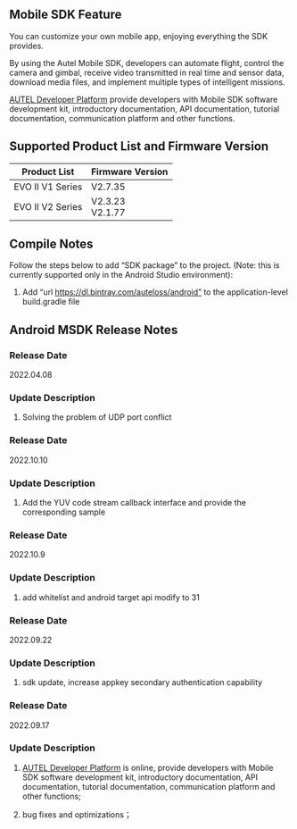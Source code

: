 ## Mobile SDK Feature

You can customize your own mobile app, enjoying everything the SDK provides.

By using the Autel Mobile SDK, developers can automate flight, control the camera and gimbal, receive video transmitted in real time and sensor data, download media files, and implement multiple types of intelligent missions.

[AUTEL Developer Platform](https://developer.autelrobotics.com) provide developers with Mobile SDK software development kit, introductory documentation, API documentation, tutorial documentation, communication platform and other functions.


## Supported Product List and Firmware Version

| Product List     | Firmware Version    |
| ---------------- | ------------------- |
| EVO II V1 Series | V2.7.35             |
| EVO II V2 Series | V2.3.23<br/>V2.1.77 |


## Compile Notes

Follow the steps below to add “SDK package” to the project. (Note: this is currently supported only in the Android Studio environment):

1. Add “url https://dl.bintray.com/auteloss/android” to the application-level build.gradle file

## Android MSDK Release Notes

### Release Date

2022.04.08

### Update Description

1. Solving the problem of UDP port conflict

### Release Date

2022.10.10

### Update Description

1. Add the YUV code stream callback interface and provide the corresponding sample

### Release Date

2022.10.9

### Update Description

1. add whitelist and android target api modify to 31

### Release Date

2022.09.22

### Update Description

1. sdk update, increase appkey secondary authentication capability

### Release Date

2022.09.17

### Update Description

1.  [AUTEL Developer Platform](https://developer.autelrobotics.com) is online, provide developers with Mobile SDK software development kit, introductory documentation, API documentation, tutorial documentation, communication platform and other functions;

2.  bug fixes and optimizations；
